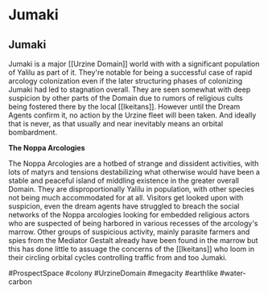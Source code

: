 # Jumaki

## Jumaki

Jumaki is a major [[Urzine Domain]] world with with a significant population of Yalilu as part of it.  They're notable for being a successful case of rapid arcology colonization even if the later structuring phases of colonizing Jumaki had led to stagnation overall.  They are seen somewhat with deep suspicion by other parts of the Domain due to rumors of religious cults being fostered there by the local [[Ikeitans]].  However until the Dream Agents confirm it, no action by the Urzine fleet will been taken.  And ideally that is never, as that usually and near inevitably means an orbital bombardment.  

**The Noppa Arcologies**

The Noppa Arcologies are a hotbed of strange and dissident activities, with lots of matyrs and tensions destabilizing what otherwise would have been a stable and peaceful island of middling existence in the greater overall Domain.  They are disproportionally Yalilu in population, with other species not being much accommodated for at all.  Visitors get looked upon with suspicion, even the dream agents have struggled to breach the social networks of the Noppa arcologies looking for embedded religious actors who are suspected of being harbored in various recesses of the arcology's marrow.  Other groups of suspicious activity, mainly parasite farmers and spies from the Mediator Gestalt already have been found in the marrow but this has done little to assuage the concerns of the [[Ikeitans]] who loom in their circling orbital cycles controlling traffic from and too Jumaki.

#ProspectSpace 
#colony 
#UrzineDomain 
#megacity 
#earthlike 
#water-carbon 